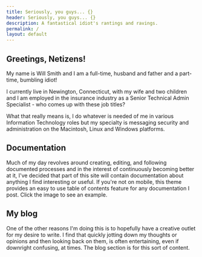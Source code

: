 ```yaml
---
title: Seriously, you guys... {}
header: Seriously, you guys... {}
description: A fantastical idiot's rantings and ravings.
permalink: /
layout: default
---
```

## Greetings, Netizens!

My name is Will Smith and I am a full-time, husband and father and a part-time, bumbling idiot!

I currently live in Newington, Connecticut, with my wife and two children and I am employed in the insurance industry as a Senior Technical Admin Specialist - who comes up with these job titles?

What that really means is, I do whatever is needed of me in various Information Technology roles but my specialty is messaging security and administration on the Macintosh, Linux and Windows platforms.

## Documentation
Much of my day revolves around creating, editing, and following documented processes and in the interest of continuously becoming better at it, I've decided that part of this site will contain documentation about anything I find interesting or useful. If you're not on mobile, this theme provides an easy to use table of contents feature for any documentation I post. Click the image to see an example.

## My blog

One of the other reasons I'm doing this is to hopefully have a
creative outlet for my desire to write. I find that quickly jotting down my thoughts or opinions
and then looking back on them, is often entertaining, even if downright confusing, at times. The
blog section is for this sort of content.
<a rel="me" href="https://psynergy.io/@thewismit"></a>
